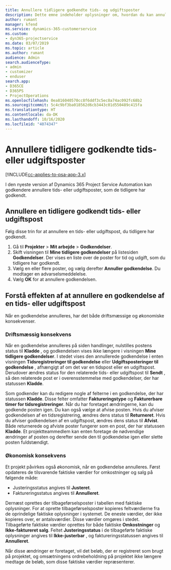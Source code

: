 ```yaml
---
title: Annullere tidligere godkendte tids- og udgiftsposter
description: Dette emne indeholder oplysninger om, hvordan du kan annullere en godkendt projekttids- og udgiftstransaktion.
author: rumant
manager: kfend
ms.service: dynamics-365-customerservice
ms.custom:
- dyn365-projectservice
ms.date: 03/07/2019
ms.topic: article
ms.author: rumant
audience: Admin
search.audienceType:
- admin
- customizer
- enduser
search.app:
- D365CE
- D365PS
- ProjectOperations
ms.openlocfilehash: 0ea816040570cc8f6ddf3c5ec8a74ac092fc68b2
ms.sourcegitcommit: 5c4c9bf3ba018562d6cb3443c01d550489c415fa
ms.translationtype: HT
ms.contentlocale: da-DK
ms.lasthandoff: 10/16/2020
ms.locfileid: "4074347"
---
```

# <a name="cancel-previously-approved-time-or-expense-entries"></a>Annullere tidligere godkendte tids- eller udgiftsposter

[!INCLUDE[cc-applies-to-psa-app-3.x](../includes/cc-applies-to-psa-app-3x.md)]

I den nyeste version af Dynamics 365 Project Service Automation kan godkendere annullere tids- eller udgiftsposter, som de tidligere har godkendt.

## <a name="cancel-a-previously-approved-time-or-expense-entry"></a>Annullere en tidligere godkendt tids- eller udgiftspost

Følg disse trin for at annullere en tids- eller udgiftspost, du tidligere har godkendt.

1. Gå til **Projekter** \> **Mit arbejde** \> **Godkendelser**.
2. Skift visningen til **Mine tidligere godkendelser** på listesiden **Godkendelser**. Der vises en liste over de poster for tid og udgift, som du tidligere har godkendt.
3. Vælg en eller flere poster, og vælg derefter **Annuller godkendelse**. Du modtager en advarselsmeddelelse.
4. Vælg **OK** for at annullere godkendelsen.

## <a name="understand-the-impact-of-canceling-a-time-or-expense-entry-approval"></a>Forstå effekten af at annullere en godkendelse af en tids- eller udgiftspost

Når en godkendelse annulleres, har det både driftsmæssige og økonomiske konsekvenser.

### <a name="operational-impact"></a>Driftsmæssig konsekvens

Når en godkendelse annulleres på siden handlinger, nulstilles postens status til **Kladde** , og godkendelsen vises ikke længere i visningen **Mine tidligere godkendelser**. I stedet vises den annullerede godkendelse i enten visningen **Tidsregistreringer til godkendelse** eller **Udgiftsposteringer til godkendelse** , afhængigt af om det var en tidspost eller en udgiftspost. Derudover ændres status for den relaterede tids- eller udgiftspost til **Sendt** , så den relaterede post er i overensstemmelse med godkendelser, der har statussen **Kladde**.

Som godkender kan du redigere nogle af felterne i en godkendelse, der har statussen **Kladde**. Disse felter omfatter **Faktureringstype** og **Fakturerbare timer for tidsregistreringer**. Når du har foretaget ændringerne, kan du godkende posten igen. Du kan også vælge at afvise posten. Hvis du afviser godkendelsen af en tidsregistrering, ændres dens status til **Returneret**. Hvis du afviser godkendelsen af en udgiftspost, ændres dens status til **Afvist**. Både returnerede og afviste poster fungerer som en post, der har statussen **Kladde**. Et projektteammedlem kan enten foretage de nødvendige ændringer af posten og derefter sende den til godkendelse igen eller slette posten fuldstændigt.

### <a name="financial-impact"></a>Økonomisk konsekvens

Et projekt påvirkes også økonomisk, når en godkendelse annulleres. Først opdateres de tilsvarende faktiske værdier for omkostninger og salg på følgende måde:

- Justeringsstatus angives til **Justeret**.
- Faktureringsstatus angives til **Annulleret**.

Dernæst oprettes der tilbageførselsposter i tabellen med faktiske oplysninger. For at oprette tilbageførselsposter kopieres feltværdierne fra de oprindelige faktiske oplysninger i systemet. De eneste værdier, der ikke kopieres over, er antalsværdier. Disse værdier omgøres i stedet. Tilbageførte faktiske værdier oprettes for både faktiske **Omkostninger** og **Ikke-faktureret salg**. Feltet **Justeringsstatus** i de tilbageførte faktiske oplysninger angives til **Ikke-justerbar** , og faktureringsstatussen angives til **Annulleret**.

Når disse ændringer er foretaget, vil det beløb, der er registreret som brugt på projektet, og omsætningens ordrebeholdning på projektet ikke længere medtage de beløb, som disse faktiske værdier repræsenterer.
